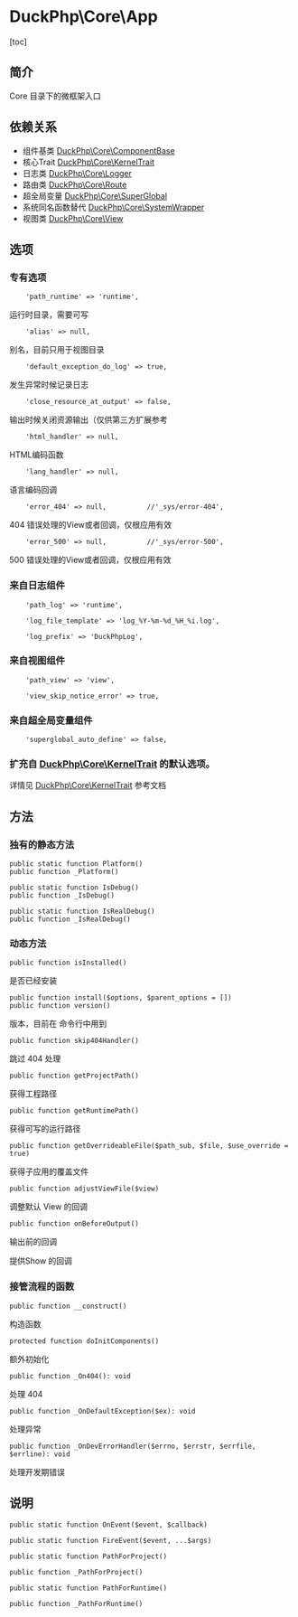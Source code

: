 # DuckPhp\Core\App
[toc]

## 简介
Core 目录下的微框架入口
## 依赖关系
* 组件基类 [DuckPhp\Core\ComponentBase](Core-ComponentBase.md)
* 核心Trait [DuckPhp\Core\KernelTrait](Core-KernelTrait.md)
* 日志类 [DuckPhp\Core\Logger](Core-Logger.md)
* 路由类 [DuckPhp\Core\Route](Core-Route.md)
* 超全局变量 [DuckPhp\Core\SuperGlobal](Core-SuperGlobal.md)
* 系统同名函数替代 [DuckPhp\Core\SystemWrapper](Core-SystemWrapper.md)
* 视图类 [DuckPhp\Core\View](Core-View.md)



## 选项

### 专有选项

        'path_runtime' => 'runtime',
运行时目录，需要可写

        'alias' => null,
别名，目前只用于视图目录

        'default_exception_do_log' => true,
发生异常时候记录日志


        'close_resource_at_output' => false,
输出时候关闭资源输出（仅供第三方扩展参考

        'html_handler' => null,
HTML编码函数

        'lang_handler' => null,
语言编码回调

        'error_404' => null,          //'_sys/error-404',
404 错误处理的View或者回调，仅根应用有效

        'error_500' => null,          //'_sys/error-500',
500 错误处理的View或者回调，仅根应用有效


### 来自日志组件

        'path_log' => 'runtime',

        'log_file_template' => 'log_%Y-%m-%d_%H_%i.log',

        'log_prefix' => 'DuckPhpLog',

### 来自视图组件

        'path_view' => 'view',

        'view_skip_notice_error' => true,
### 来自超全局变量组件

        'superglobal_auto_define' => false,

### 扩充自 [DuckPhp\Core\KernelTrait](Core-KernelTrait.md) 的默认选项。


详情见 [DuckPhp\Core\KernelTrait](Core-KernelTrait.md) 参考文档

## 方法


### 独有的静态方法

    public static function Platform()
    public function _Platform()

    public static function IsDebug()
    public function _IsDebug()

    public static function IsRealDebug()
    public function _IsRealDebug()

### 动态方法

    public function isInstalled()
是否已经安装

    public function install($options, $parent_options = [])
    public function version()
版本，目前在 命令行中用到

    public function skip404Handler()
跳过 404 处理

    public function getProjectPath()
获得工程路径

    public function getRuntimePath()
获得可写的运行路径

    public function getOverrideableFile($path_sub, $file, $use_override = true)
获得子应用的覆盖文件

    public function adjustViewFile($view)
调整默认 View 的回调

    public function onBeforeOutput()
输出前的回调

提供Show 的回调

### 接管流程的函数
    public function __construct()
构造函数

    protected function doInitComponents()
额外初始化

    public function _On404(): void
处理 404

    public function _OnDefaultException($ex): void
处理异常

    public function _OnDevErrorHandler($errno, $errstr, $errfile, $errline): void
处理开发期错误

    
## 说明



    public static function OnEvent($event, $callback)

    public static function FireEvent($event, ...$args)

    public static function PathForProject()

    public function _PathForProject()

    public static function PathForRuntime()

    public function _PathForRuntime()


